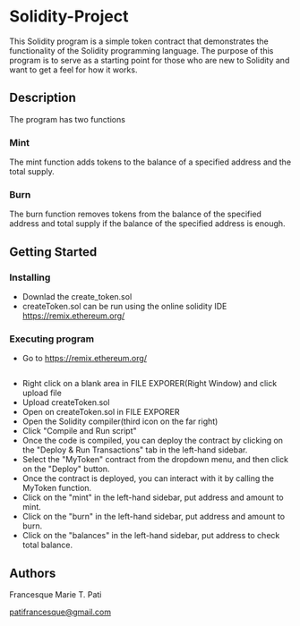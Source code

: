 # Solidity-Project

This Solidity program is a simple token contract that demonstrates the functionality of the Solidity programming language. The purpose of this program is to serve as a starting point for those who are new to Solidity and want to get a feel for how it works.

## Description

The program has two functions
### Mint
The mint function adds tokens to the balance of a specified address and the total supply.
### Burn
The burn function removes tokens from the balance of the specified address and total supply if the balance of the specified address is enough.

## Getting Started

### Installing

* Downlad the create_token.sol
* createToken.sol can be run using the online solidity IDE https://remix.ethereum.org/

### Executing program

* Go to https://remix.ethereum.org/

```javascript


```

* Right click on a blank area in FILE EXPORER(Right Window) and click upload file
* Upload createToken.sol
* Open on createToken.sol in FILE EXPORER
* Open the Solidity compiler(third icon on the far right)
* Click "Compile and Run script"
* Once the code is compiled, you can deploy the contract by clicking on the "Deploy & Run Transactions" tab in the left-hand sidebar. 
* Select the "MyToken" contract from the dropdown menu, and then click on the "Deploy" button.
* Once the contract is deployed, you can interact with it by calling the MyToken function. 
* Click on the "mint" in the left-hand sidebar, put address and amount to mint. 
* Click on the "burn" in the left-hand sidebar, put address and amount to burn. 
* Click on the "balances" in the left-hand sidebar, put address to check total balance. 


## Authors

Francesque Marie T. Pati

patifrancesque@gmail.com
